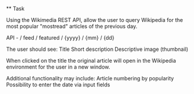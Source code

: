 ** Task

Using the Wikimedia REST API, allow the user to query Wikipedia for the most popular "mostread" articles of the previous day.

API - / feed / featured / {yyyy} / {mm} / {dd}

The user should see:
Title
Short description
Descriptive image (thumbnail)

When clicked on the title the original article will open in the Wikipedia environment for the user in a new window.

Additional functionality may include:
Article numbering by popularity
Possibility to enter the date via input fields